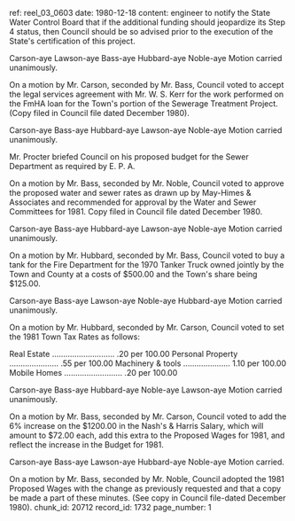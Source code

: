 ref: reel_03_0603
date: 1980-12-18
content: engineer to notify the State Water Control Board that if the additional funding should jeopardize its Step 4 status, then Council should be so advised prior to the execution of the State's certification of this project.

Carson-aye Lawson-aye Bass-aye Hubbard-aye Noble-aye
Motion carried unanimously.

On a motion by Mr. Carson, seconded by Mr. Bass, Council voted to accept the legal services agreement with Mr. W. S. Kerr for the work performed on the FmHA loan for the Town's portion of the Sewerage Treatment Project. (Copy filed in Council file dated December 1980).

Carson-aye Bass-aye Hubbard-aye Lawson-aye Noble-aye
Motion carried unanimously.

Mr. Procter briefed Council on his proposed budget for the Sewer Department as required by E. P. A.

On a motion by Mr. Bass, seconded by Mr. Noble, Council voted to approve the proposed water and sewer rates as drawn up by May-Himes & Associates and recommended for approval by the Water and Sewer Committees for 1981. Copy filed in Council file dated December 1980.

Carson-aye Bass-aye Hubbard-aye Lawson-aye Noble-aye
Motion carried unanimously.

On a motion by Mr. Hubbard, seconded by Mr. Bass, Council voted to buy a tank for the Fire Department for the 1970 Tanker Truck owned jointly by the Town and County at a costs of $500.00 and the Town's share being $125.00.

Carson-aye Bass-aye Lawson-aye Noble-aye Hubbard-aye
Motion carried unanimously.

On a motion by Mr. Hubbard, seconded by Mr. Carson, Council voted to set the 1981 Town Tax Rates as follows:

Real Estate ............................ .20 per 100.00
Personal Property ...................... .55 per 100.00
Machinery & tools ..................... 1.10 per 100.00
Mobile Homes .......................... .20 per 100.00

Carson-aye Bass-aye Hubbard-aye Noble-aye Lawson-aye
Motion carried unanimously.

On a motion by Mr. Bass, seconded by Mr. Carson, Council voted to add the 6% increase on the $1200.00 in the Nash's & Harris Salary, which will amount to $72.00 each, add this extra to the Proposed Wages for 1981, and reflect the increase in the Budget for 1981.

Carson-aye Bass-aye Lawson-aye Hubbard-aye Noble-aye
Motion carried.

On a motion by Mr. Bass, seconded by Mr. Noble, Council adopted the 1981 Proposed Wages with the change as previously requested and that a copy be made a part of these minutes. (See copy in Council file-dated December 1980).
chunk_id: 20712
record_id: 1732
page_number: 1

